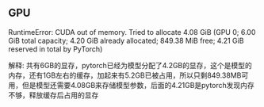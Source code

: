 ## GPU

RuntimeError: CUDA out of memory. Tried to allocate 4.08 GiB (GPU 0; 6.00 GiB total capacity; 4.20 GiB already allocated; 849.38 MiB free; 4.21 GiB reserved in total by PyTorch)

解释: 共有6GB的显存，pytorch已经为模型分配了4.2GB的显存，这个是模型的内存，还有1GB左右的缓存，加起来有5.2GB已被占用，所以只剩849.38MB可用，但是模型还需要4.08GB来存储模型参数，后面的4.21GB是pytorch发现内存不够，释放缓存后占用的显存